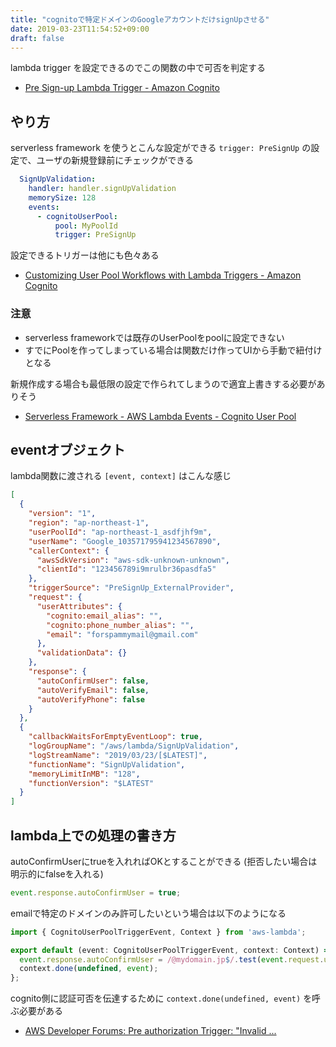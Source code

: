 ```yaml
---
title: "cognitoで特定ドメインのGoogleアカウントだけsignUpさせる"
date: 2019-03-23T11:54:52+09:00
draft: false
---
```


lambda trigger を設定できるのでこの関数の中で可否を判定する

- [Pre Sign-up Lambda Trigger - Amazon Cognito](https://docs.aws.amazon.com/cognito/latest/developerguide/user-pool-lambda-pre-sign-up.html)


## やり方

serverless framework を使うとこんな設定ができる
`trigger: PreSignUp` の設定で、ユーザの新規登録前にチェックができる

```yaml
  SignUpValidation:
    handler: handler.signUpValidation
    memorySize: 128
    events:
      - cognitoUserPool:
          pool: MyPoolId
          trigger: PreSignUp
```

設定できるトリガーは他にも色々ある

- [Customizing User Pool Workflows with Lambda Triggers - Amazon Cognito](https://docs.aws.amazon.com/cognito/latest/developerguide/cognito-user-identity-pools-working-with-aws-lambda-triggers.html)


### 注意

- serverless frameworkでは既存のUserPoolをpoolに設定できない
- すでにPoolを作ってしまっている場合は関数だけ作ってUIから手動で紐付けとなる

新規作成する場合も最低限の設定で作られてしまうので適宜上書きする必要がありそう

- [Serverless Framework - AWS Lambda Events - Cognito User Pool](https://serverless.com/framework/docs/providers/aws/events/cognito-user-pool/#overriding-a-generated-user-pool)


## eventオブジェクト

lambda関数に渡される `[event, context]` はこんな感じ

```json
[
  {
    "version": "1",
    "region": "ap-northeast-1",
    "userPoolId": "ap-northeast-1_asdfjhf9m",
    "userName": "Google_103571795941234567890",
    "callerContext": {
      "awsSdkVersion": "aws-sdk-unknown-unknown",
      "clientId": "123456789i9mrulbr36pasdfa5"
    },
    "triggerSource": "PreSignUp_ExternalProvider",
    "request": {
      "userAttributes": {
        "cognito:email_alias": "",
        "cognito:phone_number_alias": "",
        "email": "forspammymail@gmail.com"
      },
      "validationData": {}
    },
    "response": {
      "autoConfirmUser": false,
      "autoVerifyEmail": false,
      "autoVerifyPhone": false
    }
  },
  {
    "callbackWaitsForEmptyEventLoop": true,
    "logGroupName": "/aws/lambda/SignUpValidation",
    "logStreamName": "2019/03/23/[$LATEST]",
    "functionName": "SignUpValidation",
    "memoryLimitInMB": "128",
    "functionVersion": "$LATEST"
  }
]

```


## lambda上での処理の書き方

autoConfirmUserにtrueを入れればOKとすることができる
(拒否したい場合は明示的にfalseを入れる)

```js
event.response.autoConfirmUser = true;
```

emailで特定のドメインのみ許可したいという場合は以下のようになる

```ts
import { CognitoUserPoolTriggerEvent, Context } from 'aws-lambda';

export default (event: CognitoUserPoolTriggerEvent, context: Context) => {
  event.response.autoConfirmUser = /@mydomain.jp$/.test(event.request.userAttributes.email);
  context.done(undefined, event);
};
```

cognito側に認証可否を伝達するために `context.done(undefined, event)` を呼ぶ必要がある

- [AWS Developer Forums: Pre authorization Trigger: "Invalid ...](https://forums.aws.amazon.com/thread.jspa?threadID=237677)
